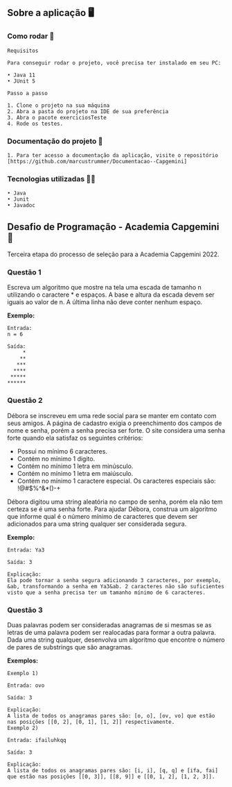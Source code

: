 ## Sobre a aplicação 🖥️

### Como rodar 🎡

```
Requisitos

Para conseguir rodar o projeto, você precisa ter instalado em seu PC:

• Java 11
• JUnit 5

Passo a passo

1. Clone o projeto na sua máquina
2. Abra a pasta do projeto na IDE de sua preferência
3. Abra o pacote exerciciosTeste
4. Rode os testes.
```

### Documentação do projeto 📁

```
1. Para ter acesso a documentação da aplicação, visite o repositório [https://github.com/marcustrummer/Documentacao--Capgemini]
```

### Tecnologias utilizadas 👨‍💻

```
• Java
• Junit
• Javadoc
```

## Desafio de Programação - Academia Capgemini 📝

Terceira etapa do processo de seleção para a Academia Capgemini 2022.

### Questão 1

Escreva um algoritmo que mostre na tela uma escada de tamanho n utilizando o caractere * e espaços. A base e altura da escada devem ser iguais ao valor de n. A última linha não deve conter nenhum espaço.

**Exemplo:**

```
Entrada:
n = 6

Saída:
     *
    **
   ***
  ****
 *****
******
```

### Questão 2

Débora se inscreveu em uma rede social para se manter em contato com seus amigos. A página de cadastro exigia o preenchimento dos campos de nome e senha, porém a senha precisa ser forte. O site considera uma senha forte quando ela satisfaz os seguintes critérios:

- Possui no mínimo 6 caracteres.
- Contém no mínimo 1 digito.
- Contém no mínimo 1 letra em minúsculo.
- Contém no mínimo 1 letra em maiúsculo.
- Contém no mínimo 1 caractere especial. Os caracteres especiais são: !@#$%^&*()-+

Débora digitou uma string aleatória no campo de senha, porém ela não tem certeza se é uma senha forte. Para ajudar Débora, construa um algoritmo que informe qual é o número mínimo de caracteres que devem ser adicionados para uma string qualquer ser considerada segura.

**Exemplo:**

```
Entrada: Ya3

Saída: 3

Explicação:
Ela pode tornar a senha segura adicionando 3 caracteres, por exemplo, &ab, transformando a senha em Ya3&ab. 2 caracteres não são suficientes visto que a senha precisa ter um tamanho mínimo de 6 caracteres.
```

### Questão 3

Duas palavras podem ser consideradas anagramas de si mesmas se as letras de uma palavra podem ser realocadas para formar a outra palavra. Dada uma string qualquer, desenvolva um algoritmo que encontre o número de pares de substrings que são anagramas.

**Exemplos:**

```
Exemplo 1)

Entrada: ovo

Saída: 3

Explicação:
A lista de todos os anagramas pares são: [o, o], [ov, vo] que estão nas posições [[0, 2], [0, 1], [1, 2]] respectivamente.
Exemplo 2)

Entrada: ifailuhkqq

Saída: 3

Explicação:
A lista de todos os anagramas pares são: [i, i], [q, q] e [ifa, fai] que estão nas posições [[0, 3]], [[8, 9]] e [[0, 1, 2], [1, 2, 3]].
```

